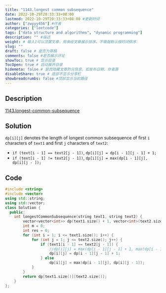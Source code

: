 ```yaml
---
title: "1143.longest common subsequence"
date: 2022-10-29T20:33:33+08:00
lastmod: 2022-10-29T20:33:33+08:00 #更新时间
author: ["zwyyy456"] #作者
categories: ["leetcode"]
tags: ["data structure and algorithms", "dynamic programming"]
description: "" #描述
weight: # 输入1可以顶置文章，用来给文章展示排序，不填就默认按时间排序
slug: ""
draft: false # 是否为草稿
comments: false #是否展示评论
showToc: true # 显示目录
TocOpen: true # 自动展开目录
hidemeta: false # 是否隐藏文章的元信息，如发布日期、作者等
disableShare: true # 底部不显示分享栏
showbreadcrumbs: false #顶部显示当前路径
---
```

## Description
[1143.longest-common-subsequence](https://leetcode.com/problems/longest-common-subsequence/)

## Solution
`dp[i][j]` denotes the length of longest common subsequence of first `i` characters of `text1` and first `j` characters of `text2`:
- `if (text[i - 1] == text2[j - 1])`, `dp[i][j] = dp[i - 1][j - 1] + 1;`
- `if (text[i - 1] != text2[j - 1])`, `dp[i][j] = max(dp[i - 1][j], dp[i][j - ]);`

## Code
```cpp
#include <string>
#include <vector>
using std::string;
using std::vector;
class Solution {
  public:
    int longestCommonSubsequence(string text1, string text2) {
        vector<vector<int>> dp(text1.size() + 1, vector<int>(text2.size() + 1, 0));
        int m = 0;
        int res = 0;
        for (int i = 1; i <= text1.size(); i++) {
            for (int j = 1; j <= text2.size(); j++) {
                if (text1[i - 1] == text2[j - 1]) {
                    //dp[i][j] = max(dp[i - 1][j - 1] + 1, max(dp[i - 1][j], dp[i][1]));
                    dp[i][j] = dp[i - 1][j - 1] + 1;
                } else
                    dp[i][j] = max(dp[i - 1][j], dp[i][j - 1]);
            }
        }
        return dp[text1.size()][text2.size()];
    }
};
```
